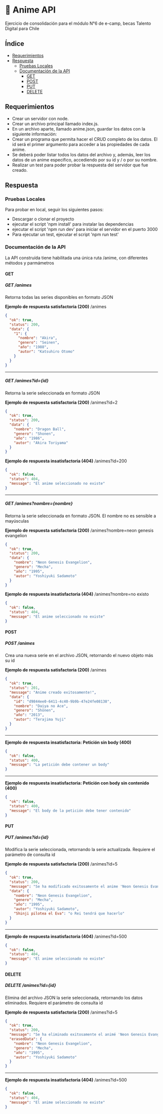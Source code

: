 # 🗾 Anime API

Ejercicio de consolidación para el módulo N°6 de e-camp, becas Talento Digital para Chile

## Índice

- [Requerimientos](#requerimientos)
- [Respuesta](#respuesta)
  - [Pruebas Locales](#pruebas-locales)
  - [Documentación de la API](#documentación-de-la-api)
    - [GET](get)
    - [POST](post)
    - [PUT](put)
    - [DELETE](delete)

## Requerimientos

- Crear un servidor con node.
- Crear un archivo principal llamado index.js.
- En un archivo aparte, llamado anime.json, guardar los datos con la siguiente información:
- Crear un programa que permita hacer el CRUD completo de los datos. El id será el primer
  argumento para acceder a las propiedades de cada anime.
- Se deberá poder listar todos los datos del archivo y, además, leer los datos de un anime
  especifico, accediendo por su id y / o por su nombre.
- Realizar un test para poder probar la respuesta del servidor que fue creado.

## Respuesta

### Pruebas Locales

Para probar en local, seguir los siguientes pasos:

- Descargar o clonar el proyecto
- ejecutar el script 'npm install' para instalar las dependencias
- ejecutar el script 'npm run dev' para iniciar el servidor en el puerto 3000
- Para ejecutar un test, ejecutar el script 'npm run test'

### Documentación de la API

La API construída tiene habilitada una única ruta /anime, con diferentes métodos y parmámetros

#### GET

##### GET /animes

Retorna todas las series disponibles en formato JSON

**Ejemplo de respuesta satisfactoria (200)**
/animes

```json
{
  "ok": true,
  "status": 200,
  "data": {
    "1": {
      "nombre": "Akira",
      "genero": "Seinen",
      "año": "1988",
      "autor": "Katsuhiro Otomo"
    }
  }
}
```

---

##### GET /animes?id={id}

Retorna la serie seleccionada en formato JSON

**Ejemplo de respuesta satisfactoria (200)**
/animes?id=2

```json
{
  "ok": true,
  "status": 200,
  "data": {
    "nombre": "Dragon Ball",
    "genero": "Shonen",
    "año": "1986",
    "autor": "Akira Toriyama"
  }
}
```

**Ejemplo de respuesta insatisfactoria (404)**
/animes?id=200

```json
{
  "ok": false,
  "status": 404,
  "message": "El anime seleccionado no existe"
}
```

---

##### GET /animes?nombre={nombre}

Retorna la serie seleccionada en formato JSON. El nombre no es sensible a mayúsculas

**Ejemplo de respuesta satisfactoria (200)**
/animes?nombre=neon genesis evangelion

```json
{
  "ok": true,
  "status": 200,
  "data": {
    "nombre": "Neon Genesis Evangelion",
    "genero": "Mecha",
    "año": "1995",
    "autor": "Yoshiyuki Sadamoto"
  }
}
```

**Ejemplo de respuesta insatisfactoria (404)**
/animes?nombre=no existo

```json
{
  "ok": false,
  "status": 404,
  "message": "El anime seleccionado no existe"
}
```

#### POST

##### POST /animes

Crea una nueva serie en el archivo JSON, retornando el nuevo objeto más su id

**Ejemplo de respuesta satisfactoria (200)**
/animes

```json
{
  "ok": true,
  "status": 201,
  "message": "Anime creado exitosamente!",
  "data": {
    "id": "d9844ee0-6411-4c40-9b9b-47e24fe08138",
    "nombre": "Daiya no Ace",
    "genero": "Shōnen",
    "año": "2013",
    "autor": "Terajima Yuji"
  }
}
```

---

**Ejemplo de respuesta insatisfactoria: Petición sin body (400)**

```json
{
  "ok": false,
  "status": 400,
  "message": "La petición debe contener un body"
}
```

---

**Ejemplo de respuesta insatisfactoria: Petición con body sin contenido (400)**

```json
{
  "ok": false,
  "status": 400,
  "message": "El body de la petición debe tener contenido"
}
```

#### PUT

##### PUT /animes?id={id}

Modifica la serie seleccionada, retornando la serie actualizada. Requiere el parámetro de consulta id

**Ejemplo de respuesta satisfactoria (200)**
/animes?id=5

```json
{
  "ok": true,
  "status": 200,
  "message": "Se ha modificado exitosamente el anime 'Neon Genesis Evangelion'",
  "data": {
    "nombre": "Neon Genesis Evangelion",
    "genero": "Mecha",
    "año": "1995",
    "autor": "Yoshiyuki Sadamoto",
    "Shinji pilotea el Eva": "o Rei tendrá que hacerlo"
  }
}
```

---

**Ejemplo de respuesta insatisfactoria (404)**
/animes?id=500

```json
{
  "ok": false,
  "status": 404,
  "message": "El anime seleccionado no existe"
}
```

#### DELETE

##### DELETE /animes?id={id}

Elimina del archivo JSON la serie seleccionada, retornando los datos eliminados. Requiere el parámetro de consulta id

**Ejemplo de respuesta satisfactoria (200)**
/animes?id=5

```json
{
  "ok": true,
  "status": 200,
  "message": "Se ha eliminado exitosamente el animé 'Neon Genesis Evangelion'",
  "erasedData": {
    "nombre": "Neon Genesis Evangelion",
    "genero": "Mecha",
    "año": "1995",
    "autor": "Yoshiyuki Sadamoto"
  }
}
```

---

**Ejemplo de respuesta insatisfactoria (404)**
/animes?id=500

```json
{
  "ok": false,
  "status": 404,
  "message": "El anime seleccionado no existe"
}
```
